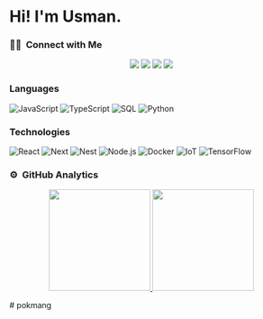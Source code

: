 # Hi! I'm Usman.
### 🤝🏻 &nbsp;Connect with Me

<p align="center">
<a href="mailto:usman.s25429@gmail.com"><img src="https://img.shields.io/badge/-usman.s25429@gmail.com-D14836?style=flat&logo=Gmail&logoColor=white"/></a>
<a href="https://instagram.com/mang.36"><img src="https://img.shields.io/badge/-@mang.36-E4405F?style=flat&logo=Instagram&logoColor=white"/></a>
<a href="https://facebook.com/pokmang19/"><img src="https://img.shields.io/badge/-@Abu bashar-1877F2?style=flat&logo=Facebook&logoColor=white"/></a>
<a href="https://www.youtube.com/channel/UChyCo6jsJ3IlhPyo1jvpRAA"><img src="https://img.shields.io/badge/-@USMAN SULONG.-BD081C?style=flat&logo=Youtube&logoColor=white"/></a>
</p>

### Languages

![JavaScript](https://img.shields.io/badge/-JavaScript-000?&logo=JavaScript)
![TypeScript](https://img.shields.io/badge/-TypeScript-000?&logo=TypeScript)
![SQL](https://img.shields.io/badge/-SQL-000?&logo=MySQL)
![Python](https://img.shields.io/badge/-Python-000?&logo=Python)

### Technologies

![React](https://img.shields.io/badge/-React-000?&logo=React)
![Next](https://img.shields.io/badge/-Next.js-000?&logo=Next)
![Nest](https://img.shields.io/badge/-Nest.js-000?&logo=Nest)
![Node.js](https://img.shields.io/badge/-Node.js-000?&logo=node.js)
![Docker](https://img.shields.io/badge/-Docker-000?&logo=Docker)
![IoT](https://img.shields.io/badge/-Docker-000?&logo=nodemcu)
![TensorFlow](https://img.shields.io/badge/-TensorFlow-000?&logo=TensorFlow)

### ⚙️ &nbsp;GitHub Analytics

<p align="center">
<a href="https://github.com/5935512036">
  <img height="180em" src="https://github-readme-stats-eight-theta.vercel.app/api?username=5935512036&show_icons=true&theme=algolia&include_all_commits=true&count_private=true"/>
  <img height="180em" src="https://github-readme-stats-eight-theta.vercel.app/api/top-langs/?username=5935512036&layout=compact&langs_count=8&theme=algolia"/>
</a>
</p>
# pokmang

